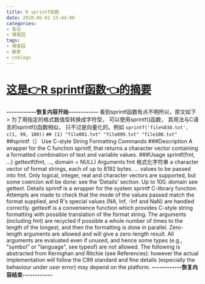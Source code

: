 ```yaml
---
title: R sprintf函数
date: 2020-06-01 15:44:00
categories:
- 笔记
- 博客园
tags:
- 博客园
- 搬家
- cnblogs
---
```

# [这是👉R sprintf函数👈的摘要](../../../../2020/06/01/cnblog_13028521/)
<!--more-->
**------------恢复内容开始------------** 看到sprintf函数有点不明所以，原文如下 > 为了用指定的格式数值型转换成字符型，
可以使用sprintf()函数， 其用法与C语言的sprintf()函数相似， 只不过是向量化的。例如 `sprintf('file%03d.txt',
c(1, 99, 100))` `## [1] "file001.txt" "file099.txt" "file100.txt"` ##sprintf（）
Use C-style String Formatting Commands ###Description A wrapper for the C
function sprintf, that returns a character vector containing a formatted
combination of text and variable values. ###Usage sprintf(fmt, ...)
gettextf(fmt, ..., domain = NULL) Arguments fmt 格式化字符串 a character vector of
format strings, each of up to 8192 bytes. ... values to be passed into fmt.
Only logical, integer, real and character vectors are supported, but some
coercion will be done: see the ‘Details’ section. Up to 100. domain see
gettext. Details sprintf is a wrapper for the system sprintf C-library
function. Attempts are made to check that the mode of the values passed match
the format supplied, and R's special values (NA, Inf, -Inf and NaN) are
handled correctly. gettextf is a convenience function which provides C-style
string formatting with possible translation of the format string. The
arguments (including fmt) are recycled if possible a whole number of times to
the length of the longest, and then the formatting is done in parallel. Zero-
length arguments are allowed and will give a zero-length result. All arguments
are evaluated even if unused, and hence some types (e.g., "symbol" or
"language", see typeof) are not allowed. The following is abstracted from
Kernighan and Ritchie (see References): however the actual implementation will
follow the C99 standard and fine details (especially the behaviour under user
error) may depend on the platform. **------------恢复内容结束------------**


